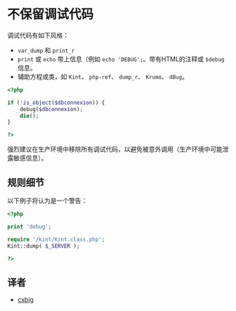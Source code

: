 <!-- 性能 -->
# 不保留调试代码

调试代码有如下风格：
* `var_dump` 和 `print_r`
* `print` 或 `echo` 带上信息（例如 `echo 'DEBUG';`。带有HTML的注释或 `$debug` 信息。
* 辅助方程或类，如 `Kint`、 `php-ref`、 `dump_r`、 `Krumo`、 `dBug`。

```php
<?php

if (!is_object($dbconnexion)) {
	debug($dbconnexion);
	die();
}

?>
```

强烈建议在生产环境中移除所有调试代码，以避免被意外调用（生产环境中可能泄露敏感信息）。

## 规则细节

以下例子将认为是一个警告：

```php
<?php

print 'debug';

require '/kint/Kint.class.php';
Kint::dump( $_SERVER );

?>
```
<!--

### Options

## When Not To Use It
If the equation is important to keep, then put it in a comment, and move this to documentation automatically.

## Further Readings
-->

## 译者

* [cxbig](https://github.com/cxbig)
